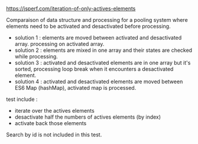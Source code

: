 https://jsperf.com/iteration-of-only-actives-elements

Comparaison of data structure and processing for a pooling system where elements need to be activated and desactivated before processing.

- solution 1 : elements are moved between activated and desactivated array.
processing on activated array.
- solution 2 : elements are mixed in one array and their states are checked while processing.
- solution 3 : activated and desactivated elements are in one array but it's sorted, processing loop break when it encounters a desactivated element.
- solution 4 : activated and desactivated elements are moved between ES6 Map (hashMap), activated map is processed.

test include : 
 - iterate over the actives elements
 - desactivate half the numbers of actives elements (by index)
 - activate back those elements

Search by id is not included in this test.